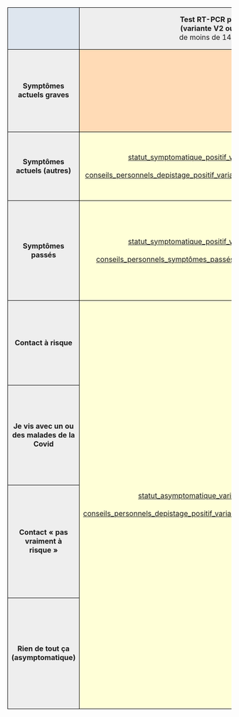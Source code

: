 <table cellspacing="0" border="0">
    <thead>
        <tr>
            <td style="border: 1px solid black;" valign="middle" height="94" bgcolor="#DEE6EF" align="center"><b><br></b></td>
            <td style="border: 1px solid black;" valign="middle" bgcolor="#EEEEEE" align="center"><b>Test RT-PCR positif<br>(variante V2 ou V3)</b><br>de moins de 14 jours</td>
            <td style="border: 1px solid black;" valign="middle" bgcolor="#EEEEEE" align="center"><b>Test RT-PCR positif<br>(autre variante)</b><br>de moins de 14 jours</td>
            <td style="border: 1px solid black;" valign="middle" bgcolor="#EEEEEE" align="center"><b>Test antigénique positif</b><br>de moins de 14 jours</td>
            <td style="border: 1px solid black;" valign="middle" bgcolor="#EEEEEE" align="center"><b>Test antigénique négatif<br>(personne fragile)<br>de moins de 7 jours</b></td>
            <td style="border: 1px solid black;" valign="middle" bgcolor="#EEEEEE" align="center"><b>Test RT-PCR négatif,<br>ou test antigénique négatif<br>(personne non fragile),<br>de moins de 7 jours</b></td>
            <td style="border: 1px solid black;" valign="middle" bgcolor="#EEEEEE" align="center"><b>En attente</b></td>
            <td style="border: 1px solid black;" valign="middle" bgcolor="#EEEEEE" align="center"><b>Pas testé<br>(ou test trop ancien)</b></td>
        </tr>
    </thead>
    <tbody>
        <tr>
            <td style="border: 1px solid black;" valign="middle" height="185" bgcolor="#EEEEEE" align="center"><b>Symptômes actuels graves</b></td>
            <td style="border: 1px solid black;" colspan="3" valign="middle" bgcolor="#FFDBB6" align="center">
                <a href="../contenus/statuts/statut_positif_symptomatique_urgent.md">
                    statut_positif_symptomatique_urgent.md
                </a>
                <br><br>
                <a href="../contenus/conseils/conseils_personnels_symptômes_actuels_positif_critique.md">
                    conseils_personnels_symptômes_actuels_positif_critique.md
                </a>
            </td>
            <td style="border: 1px solid black;" colspan="4" valign="middle" bgcolor="#FFDBB6" align="center">
                <a href="../contenus/statuts/statut_symptomatique_urgent.md">
                    statut_symptomatique_urgent.md
                </a>
                <br><br>
                <a href="../contenus/conseils/conseils_personnels_symptômes_actuels_sans_depistage_critique.md">
                    conseils_personnels_symptômes_actuels_sans_depistage_critique.md
                </a>
            </td>
        </tr>
        <tr>
            <td style="border: 1px solid black;" valign="middle" height="154" bgcolor="#EEEEEE" align="center"><b>Symptômes actuels (autres)</b></td>
            <td style="border: 1px solid black;" valign="middle" bgcolor="#FFFFD7" align="center">
                <a href="../contenus/statuts/statut_symptomatique_positif_variante_d_interet.md">
                    statut_symptomatique_positif_variante_d_interet.md
                </a>
                <br><br>
                <a href="../contenus/conseils/conseils_personnels_depistage_positif_variante_d_interet_symptomatique.md">
                    conseils_personnels_depistage_positif_variante_d_interet_symptomatique.md
                </a>
            </td>
            <td style="border: 1px solid black;" valign="middle" bgcolor="#FFFFD7" align="center">
                <a href="../contenus/statuts/statut_symptomatique_positif.md">
                    statut_symptomatique_positif.md
                </a>
                <br><br>
                <a href="../contenus/conseils/conseils_personnels_depistage_positif_symptomatique.md">
                    conseils_personnels_depistage_positif_symptomatique.md
                </a>
            </td>
            <td style="border: 1px solid black;" rowspan="2" valign="middle" bgcolor="#FFFFD7" align="center">
                <a href="../contenus/statuts/statut_antigenique_positif.md">
                    statut_antigenique_positif.md
                </a>
                <br><br>
                <a href="../contenus/conseils/conseils_personnels_antigenique_positif.md">
                    conseils_personnels_antigenique_positif.md
                </a>
            </td>
            <td style="border: 1px solid black;" rowspan="2" valign="middle" bgcolor="#FFFFD7" align="center">
                <a href="../contenus/statuts/statut_antigenique_negatif_fragile.md">
                    statut_antigenique_negatif_fragile.md
                </a>
                <br><br>
                <a href="../contenus/conseils/conseils_personnels_antigenique_negatif_fragile.md">
                    conseils_personnels_antigenique_negatif_fragile.md
                </a>
            </td>
            <td style="border: 1px solid black;" valign="middle" bgcolor="#DDE8CB" align="center">
                <a href="../contenus/statuts/statut_symptomatique_négatif.md">
                    statut_symptomatique_négatif.md
                </a>
                <br><br>
                -</td>
            <td style="border: 1px solid black;" valign="middle" bgcolor="#FFFFD7" align="center">
                <a href="../contenus/statuts/statut_symptomatique_en_attente.md">
                    statut_symptomatique_en_attente.md
                </a>
                <br><br>
                <a href="../contenus/conseils/conseils_personnels_symptômes_actuels_en_attente.md">
                    conseils_personnels_symptômes_actuels_en_attente.md
                </a>
            </td>
            <td style="border: 1px solid black;" valign="middle" bgcolor="#FFFFD7" align="center">
                <a href="../contenus/statuts/statut_symptomatique_sans_test.md">
                    statut_symptomatique_sans_test.md
                </a>
                <br><br>
                <a href="../contenus/conseils/conseils_personnels_symptômes_actuels_sans_depistage.md">
                    conseils_personnels_symptômes_actuels_sans_depistage.md
                </a>
            </td>
        </tr>
        <tr>
            <td style="border: 1px solid black;" valign="middle" height="224" bgcolor="#EEEEEE" align="center"><b>Symptômes passés</b></td>
            <td style="border: 1px solid black;" valign="middle" bgcolor="#FFFFD7" align="center">
                <a href="../contenus/statuts/statut_symptomatique_positif_variante_d_interet.md">
                    statut_symptomatique_positif_variante_d_interet.md
                </a>
                <br><br>
                <a href="../contenus/conseils/conseils_personnels_symptômes_passés_positif_variante_d_interet.md">
                    conseils_personnels_symptômes_passés_positif_variante_d_interet.md
                </a>
            </td>
            <td style="border: 1px solid black;" valign="middle" bgcolor="#FFFFD7" align="center">
                <a href="../contenus/statuts/statut_symptomatique_positif.md">
                    statut_symptomatique_positif.md
                </a>
                <br><br>
                <a href="../contenus/conseils/conseils_personnels_symptômes_passés_positif.md">
                    conseils_personnels_symptômes_passés_positif.md
                </a>
            </td>
            <td style="border: 1px solid black;" valign="middle" bgcolor="#DDE8CB" align="center">
                <a href="../contenus/statuts/statut_personne_fragile.md">
                    statut_personne_fragile.md
                </a>
                <br>
                <a href="../contenus/statuts/statut_peu_de_risques.md">
                    statut_peu_de_risques.md
                </a>
                <br><br>-</td>
            <td style="border: 1px solid black;" valign="middle" bgcolor="#FFFFD7" align="center">
                <a href="../contenus/statuts/statut_symptomatique_en_attente.md">
                    statut_symptomatique_en_attente.md
                </a>
                <br><br>
                <a href="../contenus/conseils/conseils_personnels_symptômes_passés_en_attente.md">
                    conseils_personnels_symptômes_passés_en_attente.md
                </a>
            </td>
            <td style="border: 1px solid black;" valign="middle" bgcolor="#FFFFD7" align="center">
                <a href="../contenus/statuts/statut_symptomatique_sans_test.md">
                    statut_symptomatique_sans_test.md
                </a>
                <br><br>
                <a href="../contenus/conseils/conseils_personnels_symptômes_passés_sans_depistage.md">
                    conseils_personnels_symptômes_passés_sans_depistage.md
                </a>
            </td>
        </tr>
        <tr>
            <td style="border: 1px solid black;" valign="middle" height="190" bgcolor="#EEEEEE" align="center"><b>Contact à risque</b></td>
            <td style="border: 1px solid black;" rowspan="4" valign="middle" bgcolor="#FFFFD7" align="center">
                <a href="../contenus/statuts/statut_asymptomatique_variante_d_interet.md">
                    statut_asymptomatique_variante_d_interet.md
                </a>
                <br><br>
                <a href="../contenus/conseils/conseils_personnels_depistage_positif_variante_d_interet_asymptomatique.md">
                    conseils_personnels_depistage_positif_variante_d_interet_asymptomatique.md
                </a>
            </td>
            <td style="border: 1px solid black;" rowspan="4" colspan="2" valign="middle" bgcolor="#FFFFD7" align="center">
                <a href="../contenus/statuts/statut_asymptomatique.md">
                    statut_asymptomatique.md
                </a>
                <br><br>
                <a href="../contenus/conseils/conseils_personnels_depistage_positif_asymptomatique.md">
                    conseils_personnels_depistage_positif_asymptomatique.md
                </a>
            </td>
            <td style="border: 1px solid black;" colspan="3" valign="middle" bgcolor="#FFFFD7" align="center">
                <a href="../contenus/statuts/statut_contact_a_risque_avec_test.md">
                    statut_contact_a_risque_avec_test.md
                </a>
                <br><br>
                <a href="../contenus/conseils/conseils_personnels_contact_à_risque.md">
                    conseils_personnels_contact_à_risque.md
                </a>
            </td>
            <td style="border: 1px solid black;" valign="middle" bgcolor="#FFFFD7" align="center">
                <a href="../contenus/statuts/statut_contact_a_risque_sans_test.md">
                    statut_contact_a_risque_sans_test.md
                </a>
                <br><br>
                <a href="../contenus/conseils/conseils_personnels_contact_à_risque.md">
                    conseils_personnels_contact_à_risque.md
                </a>
            </td>
        </tr>
        <tr>
            <td style="border: 1px solid black;" valign="middle" height="224" bgcolor="#EEEEEE" align="center"><b>Je vis avec un ou des malades de la Covid</b></td>
            <td style="border: 1px solid black;" colspan="3" valign="middle" bgcolor="#FFFFD7" align="center">
                <a href="../contenus/statuts/statut_contact_a_risque_meme_lieu_de_vie.md">
                    statut_contact_a_risque_meme_lieu_de_vie.md
                </a>
                <br><br>
                <a href="../contenus/conseils/conseils_personnels_contact_à_risque_meme_lieu_de_vie.md">
                    conseils_personnels_contact_à_risque_meme_lieu_de_vie.md
                </a>
            </td>
            <td style="border: 1px solid black;" valign="middle" bgcolor="#FFFFD7" align="center">
                <a href="../contenus/statuts/statut_contact_a_risque_meme_lieu_de_vie_sans_depistage.md">
                    statut_contact_a_risque_meme_lieu_de_vie_sans_depistage.md
                </a>
                <br><br>
                <a href="../contenus/conseils/conseils_personnels_contact_à_risque_meme_lieu_de_vie_sans_depistage.md">
                    conseils_personnels_contact_à_risque_meme_lieu_de_vie_sans_depistage.md
                </a>
            </td>
        </tr>
        <tr>
            <td style="border: 1px solid black;" valign="middle" height="253" bgcolor="#EEEEEE" align="center"><b>Contact «&nbsp;pas vraiment à risque&nbsp;»</b></td>
            <td style="border: 1px solid black;" colspan="2" valign="middle" bgcolor="#DDE8CB" align="center">
                <a href="../contenus/statuts/statut_personne_fragile.md">
                    statut_personne_fragile.md
                </a>
                <br>
                <a href="../contenus/statuts/statut_peu_de_risques.md">
                    statut_peu_de_risques.md
                </a>
                <br><br>
                <a href="../contenus/conseils/conseils_personnels_contact_à_risque_autre.md">
                    conseils_personnels_contact_à_risque_autre.md
                </a>
            </td>
            <td style="border: 1px solid black;" valign="middle" bgcolor="#DDE8CB" align="center">
                <a href="../contenus/statuts/statut_en_attente.md">
                    statut_en_attente.md
                </a>
                <br><br>
                <a href="../contenus/conseils/conseils_personnels_contact_à_risque_autre.md">
                    conseils_personnels_contact_à_risque_autre.md
                </a>
            </td>
            <td style="border: 1px solid black;" valign="middle" bgcolor="#DDE8CB" align="center">
                <a href="../contenus/statuts/statut_personne_fragile.md">
                    statut_personne_fragile.md
                </a>
                <br>
                <a href="../contenus/statuts/statut_peu_de_risques.md">
                    statut_peu_de_risques.md
                </a>
                <br><br>
                <a href="../contenus/conseils/conseils_personnels_contact_à_risque_autre.md">
                    conseils_personnels_contact_à_risque_autre.md
                </a>
            </td>
        </tr>
        <tr>
            <td style="border: 1px solid black;" valign="middle" height="249" bgcolor="#EEEEEE" align="center"><b>Rien de tout ça (asymptomatique)</b></td>
            <td style="border: 1px solid black;" colspan="2" valign="middle" bgcolor="#DDE8CB" align="center">
                <a href="../contenus/statuts/statut_personne_fragile.md">
                    statut_personne_fragile.md
                </a>
                <br>
                <a href="../contenus/statuts/statut_peu_de_risques.md">
                    statut_peu_de_risques.md
                </a>
                <br><br>-</td>
            <td style="border: 1px solid black;" valign="middle" bgcolor="#DDE8CB" align="center">
                <a href="../contenus/statuts/statut_en_attente.md">
                    statut_en_attente.md
                </a>
                <br><br>-</td>
            <td style="border: 1px solid black;" valign="middle" bgcolor="#DDE8CB" align="center">
                <a href="../contenus/statuts/statut_personne_fragile.md">
                    statut_personne_fragile.md
                </a>
                <br>
                <a href="../contenus/statuts/statut_peu_de_risques.md">
                    statut_peu_de_risques.md
                </a>
                <br><br>-</td>
        </tr>
    </tbody>
</table>
